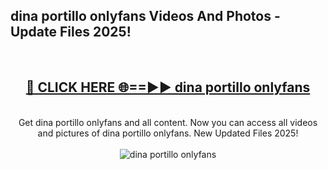 <h2>dina portillo onlyfans Videos And Photos - Update Files 2025!</h2>
<br>
<div align="center">
<h2><a href="https://linkcuts.com/hfmhzwbr" rel="nofollow">🔴 CLICK HERE 🌐==►► dina portillo onlyfans</a></h2>
<br>
Get dina portillo onlyfans and all content. Now you can access all videos and pictures of dina portillo onlyfans. New Updated Files 2025!
<br>
<br>
<a href="https://linkcuts.com/hfmhzwbr" rel="nofollow" data-target="animated-image.originalLink"><img src="https://i.ibb.co.com/WyWwxjT/player-gif2.gif" alt="dina portillo onlyfans" style="max-width: 100%; display: inline-block;" data-target="animated-image.originalImage"></a>
</div>
<br>